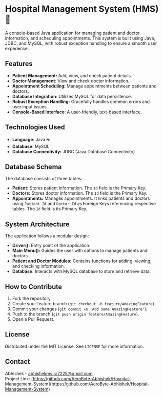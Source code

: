 # Hospital Management System (HMS) 🏥

A console-based Java application for managing patient and doctor information, and scheduling appointments. This system is built using Java, JDBC, and MySQL, with robust exception handling to ensure a smooth user experience.

## Features

- **Patient Management:** Add, view, and check patient details.
- **Doctor Management:** View and check doctor information.
- **Appointment Scheduling:** Manage appointments between patients and doctors.
- **Database Integration:** Utilizes MySQL for data persistence.
- **Robust Exception Handling:** Gracefully handles common errors and user input issues.
- **Console-Based Interface:** A user-friendly, text-based interface.

## Technologies Used

- **Language:** Java ☕
- **Database:** MySQL
- **Database Connectivity:** JDBC (Java Database Connectivity)

## Database Schema

The database consists of three tables:

- **Patient:** Stores patient information. The `Id` field is the Primary Key.
- **Doctors:** Stores doctor information. The `Id` field is the Primary Key.
- **Appointments:** Manages appointments. It links patients and doctors using `Patient Id` and `Doctor Id` as Foreign Keys referencing respective tables. The `Id` field is its Primary Key.

## System Architecture

The application follows a modular design:

- **Driver():** Entry point of the application.
- **Main Menu():** Guides the user with options to manage patients and doctors.
- **Patient and Doctor Modules:** Contains functions for adding, viewing, and checking information.
- **Database:** Interacts with MySQL database to store and retrieve data.

## How to Contribute

1. Fork the repository.
2. Create your feature branch (`git checkout -b feature/AmazingFeature`).
3. Commit your changes (`git commit -m 'Add some AmazingFeature'`).
4. Push to the branch (`git push origin feature/AmazingFeature`).
5. Open a Pull Request.

## License

Distributed under the MIT License. See `LICENSE` for more information.

## Contact

Abhishek - [abhishekmsira7225@gmail.com](mailto:abhishekmsira7225@gmail.com)  
Project Link: [https://github.com/AeroByte-Abhishek/Hospital-Management-System](https://github.com/AeroByte-Abhishek/Hospital-Management-System)
